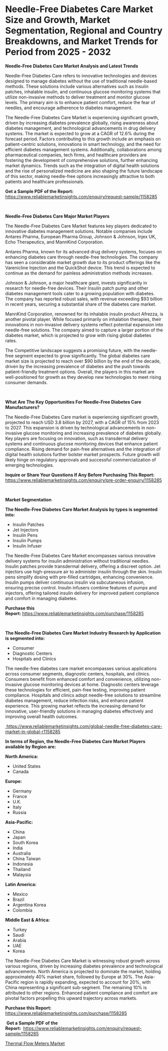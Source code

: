 <p><h1>Needle-Free Diabetes Care Market Size and Growth, Market Segmentation, Regional and Country Breakdowns, and Market Trends for Period from 2025 -  2032</h1></p><p><strong>Needle-Free Diabetes Care Market Analysis and Latest Trends</strong></p>
<p><p>Needle-Free Diabetes Care refers to innovative technologies and devices designed to manage diabetes without the use of traditional needle-based methods. These solutions include various alternatives such as insulin patches, inhalable insulin, and continuous glucose monitoring systems that utilize non-invasive methods to deliver treatment and monitor glucose levels. The primary aim is to enhance patient comfort, reduce the fear of needles, and encourage adherence to diabetes management.</p><p>The Needle-Free Diabetes Care Market is experiencing significant growth, driven by increasing diabetes prevalence globally, rising awareness about diabetes management, and technological advancements in drug delivery systems. The market is expected to grow at a CAGR of 12.6% during the forecast period. Factors contributing to this growth include an emphasis on patient-centric solutions, innovations in smart technology, and the need for efficient diabetes management systems. Additionally, collaborations among pharmaceutical companies, tech firms, and healthcare providers are fostering the development of comprehensive solutions, further enhancing market dynamics. Trends such as the integration of digital health solutions and the rise of personalized medicine are also shaping the future landscape of this sector, making needle-free options increasingly attractive to both patients and healthcare professionals.</p></p>
<p><strong>Get a Sample PDF of the Report:&nbsp;</strong> <a href="https://www.reliablemarketinsights.com/enquiry/request-sample/1158285?utm_campaign=3558&utm_medium=2&utm_source=Github&utm_content=ia&utm_term=21032025&utm_id=needle-free-diabetes-care">https://www.reliablemarketinsights.com/enquiry/request-sample/1158285</a></p>
<p>&nbsp;</p>
<p><strong>Needle-Free Diabetes Care Major Market Players</strong></p>
<p><p>The Needle-Free Diabetes Care Market features key players dedicated to innovative diabetes management solutions. Notable companies include Antares Pharma, European Pharma Group, Johnson & Johnson, Injex UK, Echo Therapeutics, and MannKind Corporation.</p><p>Antares Pharma, known for its advanced drug delivery systems, focuses on enhancing diabetes care through needle-free technologies. The company has seen a considerable market growth due to its product offerings like the Varenicline Injection and the QuickShot device. This trend is expected to continue as the demand for painless administration methods increases.</p><p>Johnson & Johnson, a major healthcare giant, invests significantly in research for needle-free devices. Their Insulin patch pump and other diabetes management tools cater to a growing population with diabetes. The company has reported robust sales, with revenue exceeding $93 billion in recent years, securing a substantial share of the diabetes care market.</p><p>MannKind Corporation, renowned for its inhalable insulin product Afrezza, is another pivotal player. While focused primarily on inhalation therapies, their innovations in non-invasive delivery systems reflect potential expansion into needle-free solutions. The company aimed to capture a larger portion of the diabetes market, which is projected to grow with rising global diabetes rates.</p><p>The Competitive landscape suggests a promising future, with the needle-free segment expected to grow significantly. The global diabetes care market size is projected to reach over $90 billion by the end of the decade, driven by the increasing prevalence of diabetes and the push towards patient-friendly treatment options. Overall, the players in this market are well-positioned for growth as they develop new technologies to meet rising consumer demands.</p></p>
<p>&nbsp;</p>
<p><strong>What Are The Key Opportunities For Needle-Free Diabetes Care Manufacturers?</strong></p>
<p><p>The Needle-Free Diabetes Care market is experiencing significant growth, projected to reach USD 3.8 billion by 2027, with a CAGR of 15% from 2023 to 2027. This expansion is driven by technological advancements in non-invasive glucose monitoring and increasing prevalence of diabetes globally. Key players are focusing on innovation, such as transdermal delivery systems and continuous glucose monitoring devices that enhance patient compliance. Rising demand for pain-free alternatives and the integration of digital health solutions further bolster market prospects. Future growth will likely hinge on regulatory approvals and successful commercialization of emerging technologies.</p></p>
<p><strong>Inquire or Share Your Questions If Any Before Purchasing This Report:</strong> <a href="https://www.reliablemarketinsights.com/enquiry/pre-order-enquiry/1158285?utm_campaign=3558&utm_medium=2&utm_source=Github&utm_content=ia&utm_term=21032025&utm_id=needle-free-diabetes-care">https://www.reliablemarketinsights.com/enquiry/pre-order-enquiry/1158285</a></p>
<p>&nbsp;</p>
<p><strong>Market Segmentation</strong></p>
<p><strong>The Needle-Free Diabetes Care Market Analysis by types is segmented into:</strong></p>
<p><ul><li>Insulin Patches</li><li>Jet Injectors</li><li>Insulin Pens</li><li>Insulin Pumps</li><li>Insulin Infuser</li></ul></p>
<p><p>The Needle-Free Diabetes Care Market encompasses various innovative delivery systems for insulin administration without traditional needles. Insulin patches provide transdermal delivery, offering a discreet option. Jet injectors use high-pressure air to administer insulin through the skin. Insulin pens simplify dosing with pre-filled cartridges, enhancing convenience. Insulin pumps deliver continuous insulin via subcutaneous infusion, ensuring precise control. Insulin infusers combine features of pumps and injectors, offering tailored insulin delivery for improved patient compliance and comfort in managing diabetes.</p></p>
<p><strong>Purchase this Report:&nbsp;</strong><a href="https://www.reliablemarketinsights.com/purchase/1158285?utm_campaign=3558&utm_medium=2&utm_source=Github&utm_content=ia&utm_term=21032025&utm_id=needle-free-diabetes-care">https://www.reliablemarketinsights.com/purchase/1158285</a></p>
<p>&nbsp;</p>
<p><strong>The Needle-Free Diabetes Care Market Industry Research by Application is segmented into:</strong></p>
<p><ul><li>Consumer</li><li>Diagnostic Centers</li><li>Hospitals and Clinics</li></ul></p>
<p><p>The needle-free diabetes care market encompasses various applications across consumer segments, diagnostic centers, hospitals, and clinics. Consumers benefit from enhanced comfort and convenience, utilizing non-invasive glucose monitoring devices at home. Diagnostic centers leverage these technologies for efficient, pain-free testing, improving patient compliance. Hospitals and clinics adopt needle-free solutions to streamline diabetes management, reduce infection risks, and enhance patient experience. This growing market reflects the increasing demand for innovative, user-friendly solutions in managing diabetes effectively and improving overall health outcomes.</p></p>
<p><a href="https://www.reliablemarketinsights.com/global-needle-free-diabetes-care-market-in-global-r1158285?utm_campaign=3558&utm_medium=2&utm_source=Github&utm_content=ia&utm_term=21032025&utm_id=needle-free-diabetes-care">&nbsp;https://www.reliablemarketinsights.com/global-needle-free-diabetes-care-market-in-global-r1158285</a></p>
<p><strong>In terms of Region, the Needle-Free Diabetes Care Market Players available by Region are:</strong></p>
<p>
    <p> <strong> North America: </strong>
        <ul>
            <li>United States</li>
            <li>Canada</li>
        </ul>
        </p> 
    <p> <strong> Europe: </strong>
        <ul>
            <li>Germany</li>
            <li>France</li>
            <li>U.K.</li>
            <li>Italy</li>
            <li>Russia</li>
        </ul>
        </p> 
    <p> <strong> Asia-Pacific: </strong>
        <ul>
            <li>China</li>
            <li>Japan</li>
            <li>South Korea</li>
            <li>India</li>
            <li>Australia</li>
            <li>China Taiwan</li>
            <li>Indonesia</li>
            <li>Thailand</li>
            <li>Malaysia</li>
        </ul>
        </p> 
    <p> <strong> Latin America: </strong>
        <ul>
            <li>Mexico</li>
            <li>Brazil</li>
            <li>Argentina Korea</li>
            <li>Colombia</li>
        </ul>
        </p> 
    <p> <strong> Middle East & Africa: </strong>
        <ul>
            <li>Turkey</li>
            <li>Saudi</li>
            <li>Arabia</li>
            <li>UAE</li>
            <li>Korea</li>
        </ul>
    </p>
    </p>
<p><p>The Needle-Free Diabetes Care Market is witnessing robust growth across various regions, driven by increasing diabetes prevalence and technological advancements. North America is projected to dominate the market, holding approximately 40% market share, followed by Europe at 30%. The Asia-Pacific region is rapidly expanding, expected to account for 20%, with China representing a significant sub-segment. The remaining 10% is attributed to other regions. Enhanced patient compliance and comfort are pivotal factors propelling this upward trajectory across markets.</p></p>
<p><strong>Purchase this Report: </strong><a href="https://www.reliablemarketinsights.com/purchase/1158285?utm_campaign=3558&utm_medium=2&utm_source=Github&utm_content=ia&utm_term=21032025&utm_id=needle-free-diabetes-care">https://www.reliablemarketinsights.com/purchase/1158285</a></p>
<p>&nbsp;<strong>Get a Sample PDF of the Report:&nbsp;&nbsp;</strong><a href="https://www.reliablemarketinsights.com/enquiry/request-sample/1158285?utm_campaign=3558&utm_medium=2&utm_source=Github&utm_content=ia&utm_term=21032025&utm_id=needle-free-diabetes-care">https://www.reliablemarketinsights.com/enquiry/request-sample/1158285</a></p>
<p><strong></strong></p>
<p><p><a href="https://github.com/lecaneidreks/Market-Research-Report-List-1/blob/main/thermal-flow-meters-market.md?utm_campaign=3558&utm_medium=2&utm_source=Github&utm_content=ia&utm_term=21032025&utm_id=needle-free-diabetes-care">Thermal Flow Meters Market</a></p></p>